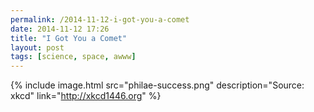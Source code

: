 ```yaml
---
permalink: /2014-11-12-i-got-you-a-comet
date: 2014-11-12 17:26
title: "I Got You a Comet"
layout: post
tags: [science, space, awww]
---
```

{% include image.html src="philae-success.png" description="Source: xkcd" link="http://xkcd1446.org" %}
